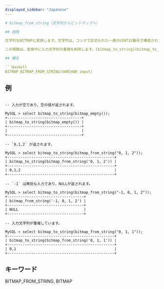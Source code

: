 ```yaml
---
displayed_sidebar: "Japanese"
---

# bitmap_from_string（文字列からビットマップへ）

## 説明

文字列をBITMAPに変換します。文字列は、コンマで区切られた一連のUINT32番号で構成されています。たとえば、「0, 1, 2」という文字列は、ビット0、1、2が設定されたビットマップに変換されます。入力フィールドが無効な場合、NULLが返されます。

この関数は、変換中に入力文字列の重複を削除します。[bitmap_to_string](bitmap_to_string.md)などの他の関数と併用する必要があります。

## 構文

```Haskell
BITMAP BITMAP_FROM_STRING(VARCHAR input)
```

## 例

```Plain Text

-- 入力が空であり、空の値が返されます。

MySQL > select bitmap_to_string(bitmap_empty());
+----------------------------------+
| bitmap_to_string(bitmap_empty()) |
+----------------------------------+
|                                  |
+----------------------------------+

-- `0,1,2` が返されます。

MySQL > select bitmap_to_string(bitmap_from_string("0, 1, 2"));
+-------------------------------------------------+
| bitmap_to_string(bitmap_from_string('0, 1, 2')) |
+-------------------------------------------------+
| 0,1,2                                           |
+-------------------------------------------------+

-- `-1` は無効な入力であり、NULLが返されます。

MySQL > select bitmap_to_string(bitmap_from_string("-1, 0, 1, 2"));
+-----------------------------------+
| bitmap_from_string('-1, 0, 1, 2') |
+-----------------------------------+
| NULL                              |
+-----------------------------------+

-- 入力文字列が重複しています。

MySQL > select bitmap_to_string(bitmap_from_string("0, 1, 1"));
+-------------------------------------------------+
| bitmap_to_string(bitmap_from_string('0, 1, 1')) |
+-------------------------------------------------+
| 0,1                                             |
+-------------------------------------------------+
```

## キーワード

BITMAP_FROM_STRING, BITMAP
```